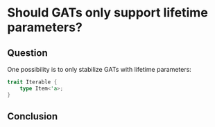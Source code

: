 # Should GATs only support lifetime parameters?

## Question

One possibility is to only stabilize GATs with lifetime parameters:

```rust
trait Iterable {
    type Item<'a>;
}
```

## Conclusion
